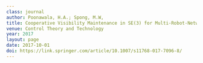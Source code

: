 ```yaml
---
class: journal
author: Poonawala, H.A.; Spong, M.W,
title: Cooperative Visibility Maintenance in SE(3) for Multi-Robot-Networks with Limited Field-of-View Sensors
venue: Control Theory and Technology
year: 2017
layout: page
date: 2017-10-01
doi: https://link.springer.com/article/10.1007/s11768-017-7096-8/
---
```

